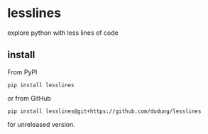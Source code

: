 # lesslines
explore python with less lines of code


## install
From PyPI

```
pip install lesslines
```

or from GitHub

```
pip install lesslines@git+https://github.com/dudung/lesslines
```

for unreleased version.
